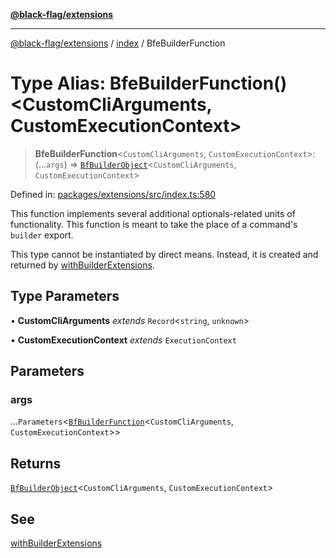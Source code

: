 [**@black-flag/extensions**](../../README.md)

***

[@black-flag/extensions](../../README.md) / [index](../README.md) / BfeBuilderFunction

# Type Alias: BfeBuilderFunction()\<CustomCliArguments, CustomExecutionContext\>

> **BfeBuilderFunction**\<`CustomCliArguments`, `CustomExecutionContext`\>: (...`args`) => [`BfBuilderObject`](BfBuilderObject.md)\<`CustomCliArguments`, `CustomExecutionContext`\>

Defined in: [packages/extensions/src/index.ts:580](https://github.com/Xunnamius/black-flag/blob/1b1b5b597cf8302c1cc5affdd2e1dd9189034907/packages/extensions/src/index.ts#L580)

This function implements several additional optionals-related units of
functionality. This function is meant to take the place of a command's
`builder` export.

This type cannot be instantiated by direct means. Instead, it is created and
returned by [withBuilderExtensions](../functions/withBuilderExtensions.md).

## Type Parameters

• **CustomCliArguments** *extends* `Record`\<`string`, `unknown`\>

• **CustomExecutionContext** *extends* `ExecutionContext`

## Parameters

### args

...`Parameters`\<[`BfBuilderFunction`](BfBuilderFunction.md)\<`CustomCliArguments`, `CustomExecutionContext`\>\>

## Returns

[`BfBuilderObject`](BfBuilderObject.md)\<`CustomCliArguments`, `CustomExecutionContext`\>

## See

[withBuilderExtensions](../functions/withBuilderExtensions.md)
